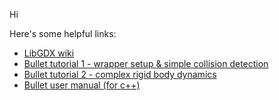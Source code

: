 Hi

Here's some helpful links:

- [LibGDX wiki](https://libgdx.com/wiki/)
- [Bullet tutorial 1 - wrapper setup & simple collision detection](https://xoppa.github.io/blog/using-the-libgdx-3d-physics-bullet-wrapper-part1/)
- [Bullet tutorial 2 - complex rigid body dynamics](https://xoppa.github.io/blog/using-the-libgdx-3d-physics-bullet-wrapper-part2/)
- [Bullet user manual (for c++)](https://github.com/bulletphysics/bullet3/blob/master/docs/Bullet_User_Manual.pdf)